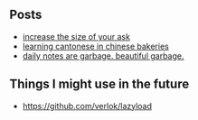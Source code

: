 ## Posts

<!-- TOC -->
<ul>
<li><a href="posts/47-increase-the-size-of-your-ask.md">increase the size of your ask</a></li>
<li><a href="posts/48-chinese-bakeries-vs-flashcards.md">learning cantonese in chinese bakeries</a></li>
<li><a href="posts/49-daily-notes-are-garbage.md">daily notes are garbage. beautiful garbage.</a></li>
</ul>
<!-- ENDTOC -->

## Things I might use in the future

* https://github.com/verlok/lazyload



